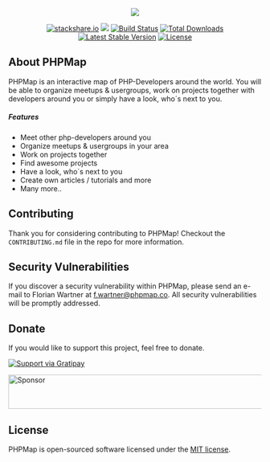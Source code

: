 <p align="center"><img src="https://phpmap.co/images/logo_big.png" style="max-width: 300px;"></p>

<p align="center">
<a href="http://stackshare.io/fwartner/phpmap"><img src="http://img.shields.io/badge/tech-stack-0690fa.svg?style=flat" alt="stackshare.io"></a>
<a href="https://scrutinizer-ci.com/g/PHPMap/phpmap?branch=master"><img src="https://img.shields.io/scrutinizer/g/phpmap/phpmap.svg?style=flat-square"></a>
<a href="https://travis-ci.org/PHPMap/phpmap"><img src="https://travis-ci.org/PHPMap/phpmap.svg" alt="Build Status"></a>
<a href="https://packagist.org/packages/laravel/framework"><img src="https://poser.pugx.org/laravel/framework/d/total.svg" alt="Total Downloads"></a>
<a href="https://packagist.org/packages/laravel/framework"><img src="https://poser.pugx.org/laravel/framework/v/stable.svg" alt="Latest Stable Version"></a>
<a href="https://packagist.org/packages/laravel/framework"><img src="https://poser.pugx.org/laravel/framework/license.svg" alt="License"></a>
</p>

## About PHPMap

PHPMap is an interactive map of PHP-Developers around the world.
You will be able to organize meetups & usergroups, work on projects together with developers around you or simply have a look, who´s next to you.

##### Features

- Meet other php-developers around you
- Organize meetups & usergroups in your area
- Work on projects together
- Find awesome projects
- Have a look, who´s next to you
- Create own articles / tutorials and more
- Many more..

## Contributing

Thank you for considering contributing to PHPMap! Checkout the `CONTRIBUTING.md` file in the repo for more information.

## Security Vulnerabilities

If you discover a security vulnerability within PHPMap, please send an e-mail to Florian Wartner at f.wartner@phpmap.co. All security vulnerabilities will be promptly addressed.

## Donate

If you would like to support this project, feel free to donate.

[![Support via Gratipay](https://cdn.rawgit.com/gratipay/gratipay-badge/2.3.0/dist/gratipay.png)](https://gratipay.com/PHPMap/)

<a target='_blank' rel='nofollow' href='https://app.codesponsor.io/link/56PVTMQwwLE1eNFhmArVx3xr/PHPMap/phpmap'>
  <img alt='Sponsor' width='888' height='68' src='https://app.codesponsor.io/embed/56PVTMQwwLE1eNFhmArVx3xr/PHPMap/phpmap.svg' />
</a>

## License

PHPMap is open-sourced software licensed under the [MIT license](http://opensource.org/licenses/MIT).

